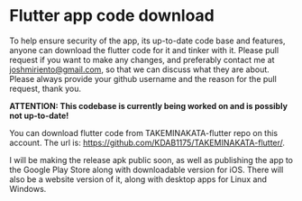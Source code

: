 # Flutter app code download

To help ensure security of the app, its up-to-date code base and features, anyone can download the flutter code for it and tinker with it. Please pull request if you want to make any changes, and preferably contact me at joshmiriento@gmail.com, so that we can discuss what they are about. Please always provide your github username and the reason for the pull request, thank you.

**ATTENTION: This codebase is currently being worked on and is possibly not up-to-date!**

You can download flutter code from TAKEMINAKATA-flutter repo on this account. The url is: https://github.com/KDAB1175/TAKEMINAKATA-flutter/. 

I will be making the release apk public soon, as well as publishing the app to the Google Play Store along with downloadable version for iOS. There will also be a website version of it, along with desktop apps for Linux and Windows.
